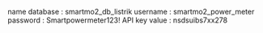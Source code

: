 name database : smartmo2_db_listrik
username : smartmo2_power_meter
password : Smartpowermeter123!
API key value : nsdsuibs7xx278
